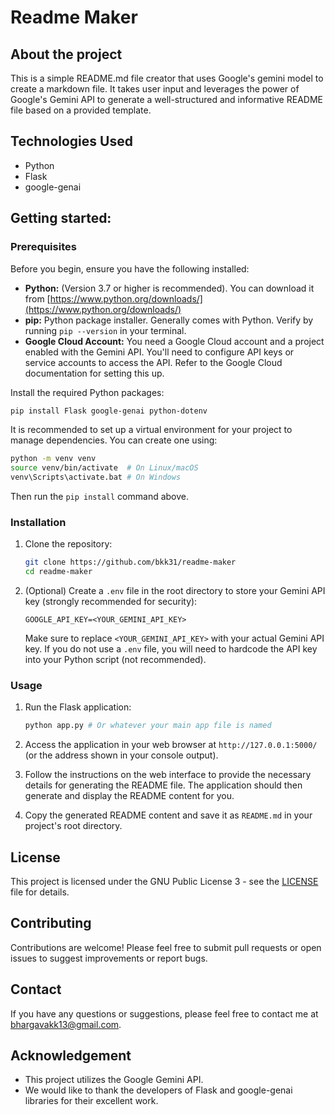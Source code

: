 # Readme Maker

## About the project

This is a simple README.md file creator that uses Google's gemini model to create a markdown file. It takes user input and leverages the power of Google's Gemini API to generate a well-structured and informative README file based on a provided template.

## Technologies Used

*   Python
*   Flask
*   google-genai

## Getting started:

### Prerequisites

Before you begin, ensure you have the following installed:

*   **Python:** (Version 3.7 or higher is recommended).  You can download it from [https://www.python.org/downloads/](https://www.python.org/downloads/)
*   **pip:** Python package installer.  Generally comes with Python. Verify by running `pip --version` in your terminal.
*   **Google Cloud Account:** You need a Google Cloud account and a project enabled with the Gemini API.  You'll need to configure API keys or service accounts to access the API.  Refer to the Google Cloud documentation for setting this up.

Install the required Python packages:

```bash
pip install Flask google-genai python-dotenv
```

It is recommended to set up a virtual environment for your project to manage dependencies.  You can create one using:

```bash
python -m venv venv
source venv/bin/activate  # On Linux/macOS
venv\Scripts\activate.bat # On Windows
```

Then run the `pip install` command above.

### Installation

1.  Clone the repository:

    ```bash
    git clone https://github.com/bkk31/readme-maker
    cd readme-maker
    ```

2.  (Optional) Create a `.env` file in the root directory to store your Gemini API key (strongly recommended for security):

    ```
    GOOGLE_API_KEY=<YOUR_GEMINI_API_KEY>
    ```

    Make sure to replace `<YOUR_GEMINI_API_KEY>` with your actual Gemini API key.  If you do not use a `.env` file, you will need to hardcode the API key into your Python script (not recommended).

### Usage

1.  Run the Flask application:

    ```bash
    python app.py # Or whatever your main app file is named
    ```

2.  Access the application in your web browser at `http://127.0.0.1:5000/` (or the address shown in your console output).

3.  Follow the instructions on the web interface to provide the necessary details for generating the README file.  The application should then generate and display the README content for you.

4.  Copy the generated README content and save it as `README.md` in your project's root directory.

## License

This project is licensed under the GNU Public License 3 - see the [LICENSE](LICENSE) file for details.

## Contributing

Contributions are welcome! Please feel free to submit pull requests or open issues to suggest improvements or report bugs.

## Contact

If you have any questions or suggestions, please feel free to contact me at [bhargavakk13@gmail.com](mailto:bhargavakk13@gmail.com).

## Acknowledgement

*   This project utilizes the Google Gemini API.
*   We would like to thank the developers of Flask and google-genai libraries for their excellent work.